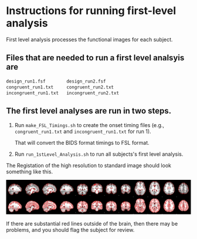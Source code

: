 # Instructions for running first-level analysis

First level analysis processes the functional images for each subject.

## Files that are needed to run a first level analsyis are
```
design_run1.fsf        design_run2.fsf
congruent_run1.txt     congruent_run2.txt
incongruent_run1.txt   incongruent_run2.txt
```

## The first level analyses are run in two steps.

1. Run `make_FSL_Timings.sh` to create the onset timing files
   (e.g., `congruent_run1.txt` and `incongruent_run1.txt` for run 1).

   That will convert the BIDS format timings to FSL format.

2. Run `run_1stLevel_Analysis.sh` to run all subjects's first level
   analysis.

The Registation of the high resolution to standard image should look something
like this.


![Brain Image](highres2standard.png)

If there are substantial red lines outside of the brain, then there may
be problems, and you should flag the subject for review.

